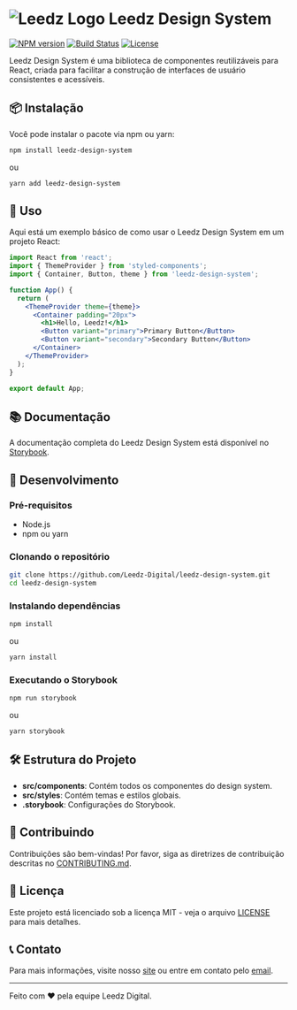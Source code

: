 
# ![Leedz Logo](https://agencialeedz.com/assets/logo-black-e04d8cb3.png) Leedz Design System

[![NPM version](https://img.shields.io/npm/v/leedz-design-system.svg)](https://www.npmjs.com/package/leedz-design-system)
[![Build Status](https://img.shields.io/github/workflow/status/Leedz-Digital/leedz-design-system/CI)](https://github.com/Leedz-Digital/leedz-design-system/actions)
[![License](https://img.shields.io/npm/l/leedz-design-system.svg)](https://github.com/Leedz-Digital/leedz-design-system/blob/main/LICENSE)

Leedz Design System é uma biblioteca de componentes reutilizáveis para React, criada para facilitar a construção de interfaces de usuário consistentes e acessíveis.

## 📦 Instalação

Você pode instalar o pacote via npm ou yarn:

```bash
npm install leedz-design-system
```

ou

```bash
yarn add leedz-design-system
```

## 🚀 Uso

Aqui está um exemplo básico de como usar o Leedz Design System em um projeto React:

```jsx
import React from 'react';
import { ThemeProvider } from 'styled-components';
import { Container, Button, theme } from 'leedz-design-system';

function App() {
  return (
    <ThemeProvider theme={theme}>
      <Container padding="20px">
        <h1>Hello, Leedz!</h1>
        <Button variant="primary">Primary Button</Button>
        <Button variant="secondary">Secondary Button</Button>
      </Container>
    </ThemeProvider>
  );
}

export default App;
```

## 📚 Documentação

A documentação completa do Leedz Design System está disponível no [Storybook](https://leedz-digital.github.io/leedz-design-system). 

## 🔧 Desenvolvimento

### Pré-requisitos

- Node.js
- npm ou yarn

### Clonando o repositório

```bash
git clone https://github.com/Leedz-Digital/leedz-design-system.git
cd leedz-design-system
```

### Instalando dependências

```bash
npm install
```

ou

```bash
yarn install
```

### Executando o Storybook

```bash
npm run storybook
```

ou

```bash
yarn storybook
```

## 🛠 Estrutura do Projeto

- **src/components**: Contém todos os componentes do design system.
- **src/styles**: Contém temas e estilos globais.
- **.storybook**: Configurações do Storybook.

## 🤝 Contribuindo

Contribuições são bem-vindas! Por favor, siga as diretrizes de contribuição descritas no [CONTRIBUTING.md](https://github.com/Leedz-Digital/leedz-design-system/blob/main/CONTRIBUTING.md).

## 📜 Licença

Este projeto está licenciado sob a licença MIT - veja o arquivo [LICENSE](https://github.com/Leedz-Digital/leedz-design-system/blob/main/LICENSE) para mais detalhes.

## 📞 Contato

Para mais informações, visite nosso [site](https://agencialeedz.com) ou entre em contato pelo [email](mailto:contato@agencialeedz.com).

---

Feito com ❤️ pela equipe Leedz Digital.
